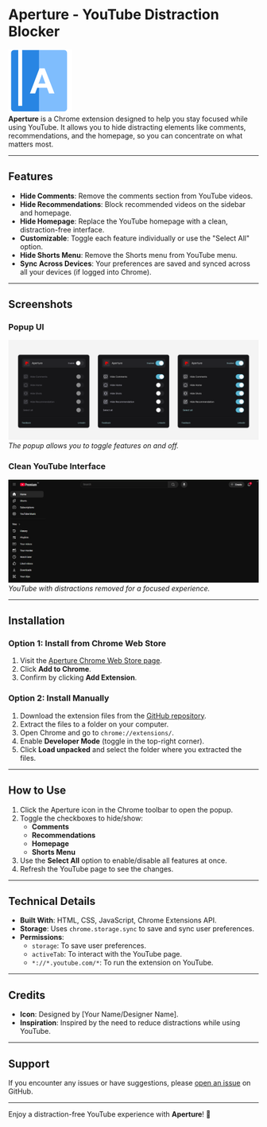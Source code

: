 # **Aperture - YouTube Distraction Blocker**

![Aperture Icon](icon128.png)  
**Aperture** is a Chrome extension designed to help you stay focused while using YouTube. It allows you to hide distracting elements like comments, recommendations, and the homepage, so you can concentrate on what matters most.

---

## **Features**

- **Hide Comments**: Remove the comments section from YouTube videos.
- **Hide Recommendations**: Block recommended videos on the sidebar and homepage.
- **Hide Homepage**: Replace the YouTube homepage with a clean, distraction-free interface.
- **Customizable**: Toggle each feature individually or use the "Select All" option.
- **Hide Shorts Menu**: Remove the Shorts menu from YouTube menu.
- **Sync Across Devices**: Your preferences are saved and synced across all your devices (if logged into Chrome).

---

## **Screenshots**

### Popup UI

![Popup UI](screenshots/popup.png)  
_The popup allows you to toggle features on and off._

### Clean YouTube Interface

![Clean YouTube](screenshots/clean-youtube.png)  
_YouTube with distractions removed for a focused experience._

---

## **Installation**

### **Option 1: Install from Chrome Web Store**

1. Visit the [Aperture Chrome Web Store page](https://chrome.google.com/webstore/detail/aperture/your-extension-id).
2. Click **Add to Chrome**.
3. Confirm by clicking **Add Extension**.

### **Option 2: Install Manually**

1. Download the extension files from the [GitHub repository](https://github.com/your-username/aperture).
2. Extract the files to a folder on your computer.
3. Open Chrome and go to `chrome://extensions/`.
4. Enable **Developer Mode** (toggle in the top-right corner).
5. Click **Load unpacked** and select the folder where you extracted the files.

---

## **How to Use**

1. Click the Aperture icon in the Chrome toolbar to open the popup.
2. Toggle the checkboxes to hide/show:
   - **Comments**
   - **Recommendations**
   - **Homepage**
   - **Shorts Menu**
3. Use the **Select All** option to enable/disable all features at once.
4. Refresh the YouTube page to see the changes.

---

## **Technical Details**

- **Built With**: HTML, CSS, JavaScript, Chrome Extensions API.
- **Storage**: Uses `chrome.storage.sync` to save and sync user preferences.
- **Permissions**:
  - `storage`: To save user preferences.
  - `activeTab`: To interact with the YouTube page.
  - `*://*.youtube.com/*`: To run the extension on YouTube.

---

## **Credits**

- **Icon**: Designed by [Your Name/Designer Name].
- **Inspiration**: Inspired by the need to reduce distractions while using YouTube.

---

## **Support**

If you encounter any issues or have suggestions, please [open an issue](https://github.com/your-username/aperture/issues) on GitHub.

---

Enjoy a distraction-free YouTube experience with **Aperture**! 🚀
